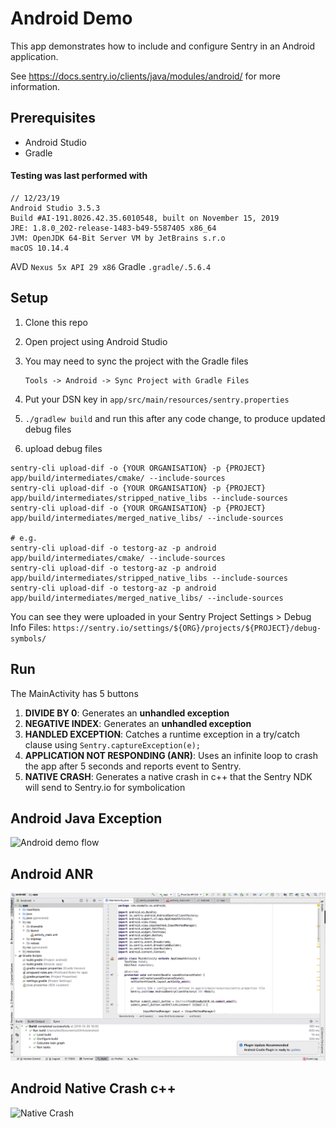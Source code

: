 # Android Demo

This app demonstrates how to include and configure Sentry in an Android application.

See https://docs.sentry.io/clients/java/modules/android/ for more information.

## Prerequisites  

* Android Studio
* Gradle

#### Testing was last performed with
```
// 12/23/19
Android Studio 3.5.3
Build #AI-191.8026.42.35.6010548, built on November 15, 2019
JRE: 1.8.0_202-release-1483-b49-5587405 x86_64
JVM: OpenJDK 64-Bit Server VM by JetBrains s.r.o
macOS 10.14.4
```
AVD `Nexus 5x API 29 x86`
Gradle `.gradle/.5.6.4`

## Setup

1. Clone this repo

2. Open project using Android Studio

3. You may need to sync the project with the Gradle files

    ```
    Tools -> Android -> Sync Project with Gradle Files
    ```

4. Put your DSN key in `app/src/main/resources/sentry.properties`
5. `./gradlew build` and run this after any code change, to produce updated debug files
6. upload debug files
```
sentry-cli upload-dif -o {YOUR ORGANISATION} -p {PROJECT} app/build/intermediates/cmake/ --include-sources
sentry-cli upload-dif -o {YOUR ORGANISATION} -p {PROJECT} app/build/intermediates/stripped_native_libs --include-sources
sentry-cli upload-dif -o {YOUR ORGANISATION} -p {PROJECT} app/build/intermediates/merged_native_libs/ --include-sources

# e.g.
sentry-cli upload-dif -o testorg-az -p android app/build/intermediates/cmake/ --include-sources
sentry-cli upload-dif -o testorg-az -p android app/build/intermediates/stripped_native_libs --include-sources
sentry-cli upload-dif -o testorg-az -p android app/build/intermediates/merged_native_libs/ --include-sources
```

You can see they were uploaded in your Sentry Project Settings > Debug Info Files:
`https://sentry.io/settings/${ORG}/projects/${PROJECT}/debug-symbols/`

## Run

The MainActivity has 5 buttons
1. **DIVIDE BY 0**: Generates an **unhandled exception**
2. **NEGATIVE INDEX**: Generates an **unhandled exception**
3. **HANDLED EXCEPTION**: Catches a runtime exception in a try/catch clause using `Sentry.captureException(e);`
4. **APPLICATION NOT RESPONDING (ANR)**: Uses an infinite loop to crash the app after 5 seconds and reports event to Sentry.
5. **NATIVE CRASH**: Generates a native crash in c++ that the Sentry NDK will send to Sentry.io for symbolication

## Android Java Exception

![Android demo flow](android-demo.gif)

## Android ANR  

![Alt Text](android-demo-anr.gif)

## Android Native Crash c++

![Native Crash](android-native-crash-175.gif)